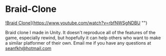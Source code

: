# Braid-Clone
[!Braid Clone](https://img.youtube.com/vi/rbfNWSgNDBU/0.jpg)](https://www.youtube.com/watch?v=rbfNWSgNDBU "")

Braid clone I made in Unity. It doesn't reproduce all of the features of the game, especially rewind, but hopefully it can help others who want to make a similar platformer of their own. 
Email me if you have any questions at seanfkh@hotmail.com
